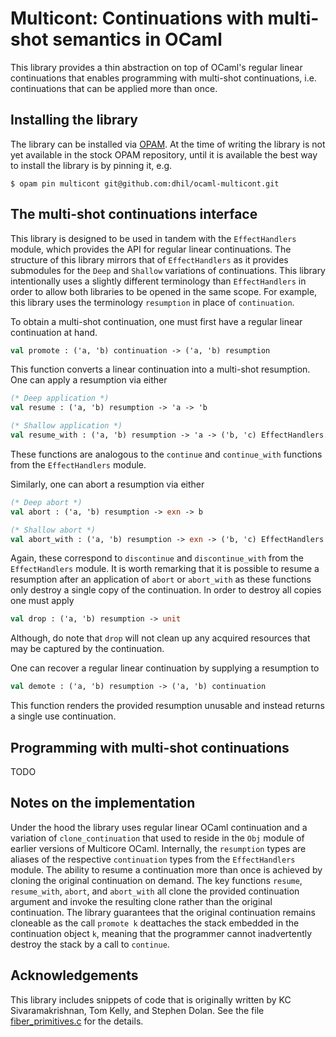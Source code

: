 # Multicont: Continuations with multi-shot semantics in OCaml

This library provides a thin abstraction on top of OCaml's regular
linear continuations that enables programming with multi-shot
continuations, i.e. continuations that can be applied more than once.

## Installing the library

The library can be installed via [OPAM](https://opam.ocaml.org/). At
the time of writing the library is not yet available in the stock OPAM
repository, until it is available the best way to install the library
is by pinning it, e.g.

```
$ opam pin multicont git@github.com:dhil/ocaml-multicont.git
```

## The multi-shot continuations interface

This library is designed to be used in tandem with the
`EffectHandlers` module, which provides the API for regular linear
continuations. The structure of this library mirrors that of
`EffectHandlers` as it provides submodules for the `Deep` and
`Shallow` variations of continuations. This library intentionally uses
a slightly different terminology than `EffectHandlers` in order to
allow both libraries to be opened in the same scope. For example, this
library uses the terminology `resumption` in place of `continuation`.

To obtain a multi-shot continuation, one must first have a regular
linear continuation at hand.

```ocaml
val promote : ('a, 'b) continuation -> ('a, 'b) resumption
```

This function converts a linear continuation into a multi-shot
resumption. One can apply a resumption via either

```ocaml
(* Deep application *)
val resume : ('a, 'b) resumption -> 'a -> 'b

(* Shallow application *)
val resume_with : ('a, 'b) resumption -> 'a -> ('b, 'c) EffectHandlers.Shallow.handler -> 'c
```

These functions are analogous to the `continue` and `continue_with`
functions from the `EffectHandlers` module.

Similarly, one can abort a resumption via either

```ocaml
(* Deep abort *)
val abort : ('a, 'b) resumption -> exn -> b

(* Shallow abort *)
val abort_with : ('a, 'b) resumption -> exn -> ('b, 'c) EffectHandlers.Shallow.handler -> 'c
```

Again, these correspond to `discontinue` and `discontinue_with` from
the `EffectHandlers` module. It is worth remarking that it is possible
to resume a resumption after an application of `abort` or `abort_with`
as these functions only destroy a single copy of the
continuation. In order to destroy all copies one must apply

```ocaml
val drop : ('a, 'b) resumption -> unit
```

Although, do note that `drop` will not clean up any acquired resources
that may be captured by the continuation.

One can recover a regular linear continuation by supplying a
resumption to

```ocaml
val demote : ('a, 'b) resumption -> ('a, 'b) continuation
```

This function renders the provided resumption unusable and instead
returns a single use continuation.


## Programming with multi-shot continuations

TODO

## Notes on the implementation

Under the hood the library uses regular linear OCaml continuation and
a variation of `clone_continuation` that used to reside in the `Obj`
module of earlier versions of Multicore OCaml. Internally, the
`resumption` types are aliases of the respective `continuation` types
from the `EffectHandlers` module. The ability to resume a continuation
more than once is achieved by cloning the original continuation on
demand. The key functions `resume`, `resume_with`, `abort`, and
`abort_with` all clone the provided continuation argument and invoke
the resulting clone rather than the original continuation. The library
guarantees that the original continuation remains cloneable as the
call `promote k` deattaches the stack embedded in the continuation
object `k`, meaning that the programmer cannot inadvertently destroy
the stack by a call to `continue`.


## Acknowledgements

This library includes snippets of code that is originally written by
KC Sivaramakrishnan, Tom Kelly, and Stephen Dolan. See the file
[fiber_primitives.c](https://github.com/dhil/ocaml-multicont/blob/master/fiber_primitives.c)
for the details.
